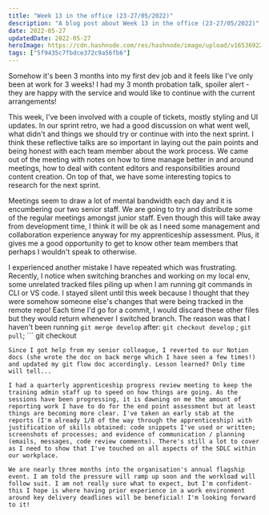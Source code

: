 ```yaml
---
title: "Week 13 in the office (23-27/05/2022)"
description: "A blog post about Week 13 in the office (23-27/05/2022)"
date: 2022-05-27
updatedDate: 2022-05-27
heroImage: https://cdn.hashnode.com/res/hashnode/image/upload/v1653692270185/Hsfk9XnDk.jpg
tags: ["5f9435c7fbdce372c9a56fb6"]
---
```


Somehow it's been 3 months into my first dev job and it feels like I've only been at work for 3 weeks! I had my 3 month probation talk, spoiler alert - they are happy with the service and would like to continue with the current arrangements!

This week, I've been involved with a couple of tickets, mostly styling and UI updates. In our sprint retro, we had a good discussion on what went well, what didn't and things we should try or continue with into the next sprint. I think these reflective talks are so important in laying out the pain points and being honest with each team member about the work process. We came out of the meeting with notes on how to time manage better in and around meetings, how to deal with content editors and responsibilities around content creation. On top of that, we have some interesting topics to research for the next sprint. 

Meetings seem to draw a lot of mental bandwidth each day and it is encumbering our two senior staff. We are going to try and distribute some of the regular meetings amongst junior staff. Even though this will take away from development time, I think it will be ok as I need some management and collaboration experience anyway for my apprenticeship assessment. Plus, it gives me a good opportunity to get to know other team members that perhaps I wouldn't speak to otherwise. 

I experienced another mistake I have repeated which was frustrating. Recently, I notice when switching branches and working on my local env, some unrelated tracked files piling up when I am running git commands in CLI or VS code. I stayed silent until this week because I thought that they were somehow someone else's changes that were being tracked in the remote repo! Each time I'd go for a commit, I would discard these other files but they would return whenever I switched branch. The reason was that I haven't been running ```
git merge develop
``` after: ```
git checkout develop
``` ; ```
git pull
```; ```
git checkout <your branch>
```
Since I got help from my senior colleague, I reverted to our Notion docs (she wrote the doc on back merge which I have seen a few times!) and updated my git flow doc accordingly. Lesson learned? Only time will tell...

I had a quarterly apprenticeship progress review meeting to keep the training admin staff up to speed on how things are going. As the sessions have been progressing, it is dawning on me the amount of reporting work I have to do for the end point assessment but at least things are becoming more clear. I've taken an early stab at the reports (I'm already 1/8 of the way through the apprenticeship) with justification of skills obtained: code snippets I've used or written; screenshots of processes; and evidence of communication / planning (emails, messages, code review comments). There's still a lot to cover as I need to show that I've touched on all aspects of the SDLC within our workplace. 

We are nearly three months into the organisation's annual flagship event. I am told the pressure will ramp up soon and the workload will follow suit. I am not really sure what to expect, but I'm confident- this I hope is where having prior experience in a work environment around key delivery deadlines will be beneficial! I'm looking forward to it!


